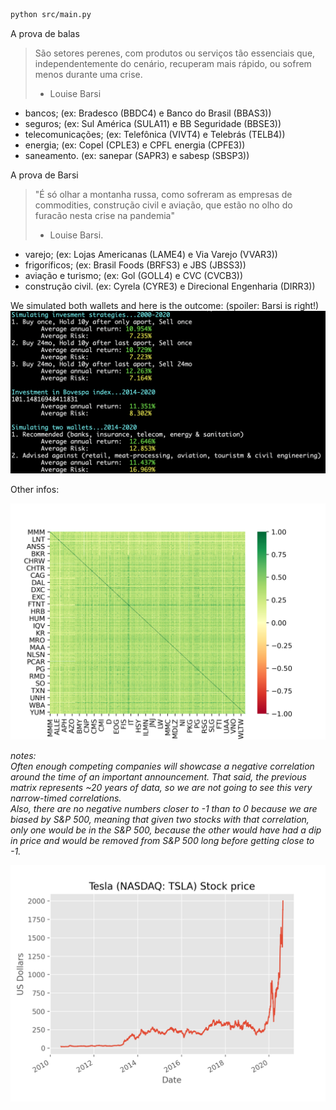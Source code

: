 ```sh
python src/main.py
```

A prova de balas

> São setores perenes, com produtos ou serviços tão essenciais que, 
> independentemente do cenário, recuperam mais rápido, ou sofrem menos durante 
> uma crise. 
> - Louise Barsi

- bancos;               (ex: Bradesco (BBDC4) e Banco do Brasil (BBAS3))
- seguros;              (ex: Sul América (SULA11) e BB Seguridade (BBSE3))
- telecomunicações;     (ex: Telefônica (VIVT4) e Telebrás (TELB4))
- energia;              (ex: Copel (CPLE3) e CPFL energia (CPFE3))
- saneamento.           (ex: sanepar (SAPR3) e sabesp (SBSP3))


A prova de Barsi
> "É só olhar a montanha russa, como sofreram as empresas de commodities, 
> construção civil e aviação, que estão no olho do furacão nesta crise na 
> pandemia"
> - Louise Barsi.

- varejo;               (ex: Lojas Americanas (LAME4) e Via Varejo (VVAR3))
- frigoríficos;         (ex: Brasil Foods (BRFS3) e JBS (JBSS3))
- aviação e turismo;    (ex: Gol (GOLL4) e CVC (CVCB3))
- construção civil.     (ex: Cyrela (CYRE3) e Direcional Engenharia (DIRR3))

We simulated both wallets and here is the outcome: (spoiler: Barsi is right!)
![Simulating Barsi's wallets](static/terminal_ss.png)


Other infos:

![S&P500 correlation matrix](static/sp500_correlation_matrix.png)

_notes:_   
_Often enough competing companies will showcase a negative correlation
around the time of an important announcement. That said, the previous matrix
represents ~20 years of data, so we are not going to see this very narrow-timed
correlations._     
_Also, there are no negative numbers closer to -1 than to 0 because
we are biased by S&P 500, meaning that given two stocks with that correlation,
only one would be in the S&P 500, because the other would have had a dip in
price and would be removed from S&P 500 long before getting close to -1._

![Tesla (NASDAQ: TSLA) Stock price (US Dollars) 2010-2020](static/tslaplot.png)





